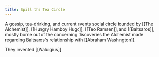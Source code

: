 ```yaml
---
title: Spill the Tea Circle
---
```

A gossip, tea-drinking, and current events social circle founded by [[The Alchemist]], [[Hungry Hamboy Hugo]], [[Teo Ramsen]], and [[Baltsaros]], mostly borne out of the concerning discoveries the Alchemist made regarding Baltsaros's relationship with [[Abraham Washington]].

They invented [[Waluigius]]
